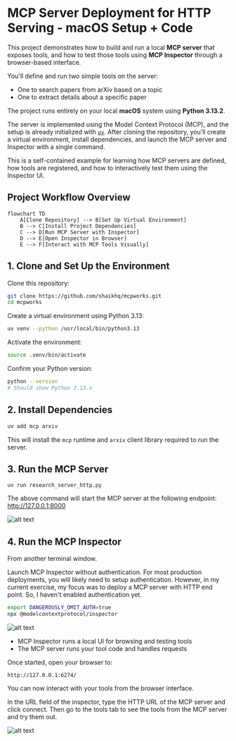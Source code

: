 # MCP Server Deployment for HTTP Serving - macOS Setup + Code

This project demonstrates how to build and run a local **MCP server** that exposes tools, and how to test those tools using **MCP Inspector** through a browser-based interface.

You'll define and run two simple tools on the server:
- One to search papers from arXiv based on a topic
- One to extract details about a specific paper

The project runs entirely on your local **macOS** system using **Python 3.13.2**. 

The server is implemented using the Model Context Protocol (MCP), and the setup is already initialized with [`uv`](https://github.com/astral-sh/uv). After cloning the repository, you’ll create a virtual environment, install dependencies, and launch the MCP server and Inspector with a single command.

This is a self-contained example for learning how MCP servers are defined, how tools are registered, and how to interactively test them using the Inspector UI.


## Project Workflow Overview

```mermaid
flowchart TD
    A[Clone Repository] --> B[Set Up Virtual Environment]
    B --> C[Install Project Dependencies]
    C --> D[Run MCP Server with Inspector]
    D --> E[Open Inspector in Browser]
    E --> F[Interact with MCP Tools Visually]
````

## 1. Clone and Set Up the Environment

Clone this repository:

```bash
git clone https://github.com/shaikhq/mcpworks.git
cd mcpworks
```

Create a virtual environment using Python 3.13:

```bash
uv venv --python /usr/local/bin/python3.13
```

Activate the environment:

```bash
source .venv/bin/activate
```

Confirm your Python version:

```bash
python --version
# Should show Python 3.13.x
```

## 2. Install Dependencies

```bash
uv add mcp arxiv
```

This will install the `mcp` runtime and `arxiv` client library required to run the server.

## 3. Run the MCP Server
```shell
uv run research_server_http.py
```

The above command will start the MCP server at the following endpoint: 
http://127.0.0.1:8000

![alt text](image.png)

## 4. Run the MCP Inspector

From another terminal window.

Launch MCP Inspector without authentication. For most production deployments, you will likely need to setup authentication. However, in my current exercise, my focus was to deploy a MCP server with HTTP end point. So, I haven't enabled authentication yet.

```bash
export DANGEROUSLY_OMIT_AUTH=true
npx @modelcontextprotocol/inspector
```

![alt text](image-1.png)

* MCP Inspector runs a local UI for browsing and testing tools
* The MCP server runs your tool code and handles requests

Once started, open your browser to:

```
http://127.0.0.1:6274/
```

You can now interact with your tools from the browser interface.

In the URL field of the inspector, type the HTTP URL of the MCP server and click connect. Then go to the tools tab to see the tools from the MCP server and try them out. 

![alt text](image-2.png)